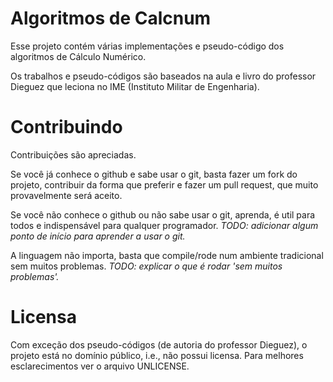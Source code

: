 Algoritmos de Calcnum
=====================

Esse projeto contém várias implementações e pseudo-código dos algoritmos
de Cálculo Numérico.

Os trabalhos e pseudo-códigos são baseados na aula e livro do professor Dieguez
que leciona no IME (Instituto Militar de Engenharia).


Contribuindo
============

Contribuições são apreciadas.

Se você já conhece o github e sabe usar o git, basta fazer um fork do projeto,
contribuir da forma que preferir e fazer um pull request, que muito provavelmente
será aceito.

Se você não conhece o github ou não sabe usar o git, aprenda, é util para todos
e indispensável para qualquer programador. *TODO: adicionar algum ponto de início
para aprender a usar o git.*

A linguagem não importa, basta que compile/rode num ambiente tradicional sem muitos
problemas. *TODO: explicar o que é rodar 'sem muitos problemas'.*


Licensa
=======

Com exceção dos pseudo-códigos (de autoria do professor Dieguez), o projeto está
no domínio público, i.e., não possui licensa. Para melhores esclarecimentos ver o
arquivo UNLICENSE.

